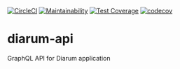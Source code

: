 [![CircleCI](https://circleci.com/gh/iverenshaguy/diarum-api.svg?style=svg)](https://circleci.com/gh/iverenshaguy/diarum-api) [![Maintainability](https://api.codeclimate.com/v1/badges/1a7020b224531085b58e/maintainability)](https://codeclimate.com/github/iverenshaguy/diarum-api/maintainability) [![Test Coverage](https://api.codeclimate.com/v1/badges/1a7020b224531085b58e/test_coverage)](https://codeclimate.com/github/iverenshaguy/diarum-api/test_coverage) [![codecov](https://codecov.io/gh/iverenshaguy/diarum-api/branch/develop/graph/badge.svg)](https://codecov.io/gh/iverenshaguy/diarum-api)

# diarum-api

GraphQL API for Diarum application
